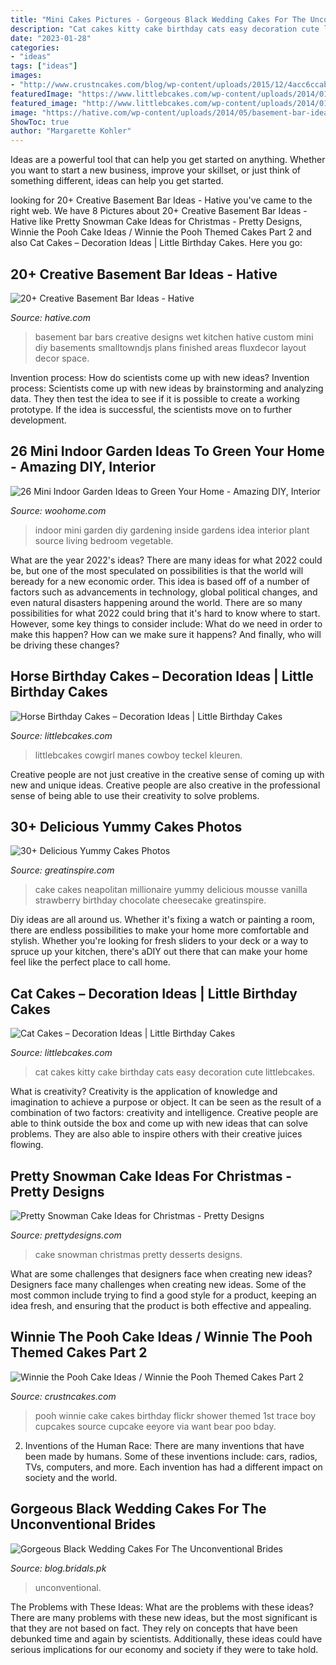 ```yaml
---
title: "Mini Cakes Pictures - Gorgeous Black Wedding Cakes For The Unconventional Brides"
description: "Cat cakes kitty cake birthday cats easy decoration cute littlebcakes"
date: "2023-01-28"
categories:
- "ideas"
tags: ["ideas"]
images:
- "http://www.crustncakes.com/blog/wp-content/uploads/2015/12/4acc6ccabbcb4cc6605d76bc69e07886.jpg"
featuredImage: "https://www.littlebcakes.com/wp-content/uploads/2014/01/Horse-Cake-Pops.jpg"
featured_image: "http://www.littlebcakes.com/wp-content/uploads/2014/01/Kitty-Cat-Cakes-760x1024.jpg"
image: "https://hative.com/wp-content/uploads/2014/05/basement-bar-ideas/9-small-basement-bar.jpg"
ShowToc: true
author: "Margarette Kohler"
---
```



Ideas are a powerful tool that can help you get started on anything. Whether you want to start a new business, improve your skillset, or just think of something different, ideas can help you get started.

	

		
looking for 20+ Creative Basement Bar Ideas - Hative you've came to the right web. We have 8 Pictures about 20+ Creative Basement Bar Ideas - Hative like Pretty Snowman Cake Ideas for Christmas - Pretty Designs, Winnie the Pooh Cake Ideas / Winnie the Pooh Themed Cakes Part 2 and also Cat Cakes – Decoration Ideas | Little Birthday Cakes. Here you go:
		
    
## 20+ Creative Basement Bar Ideas - Hative

<img loading=lazy src="https://hative.com/wp-content/uploads/2014/05/basement-bar-ideas/9-small-basement-bar.jpg" onerror="this.onerror=null;this.src='https://tse3.mm.bing.net/th?id=OIP.19PZjY44M4N9-LOTKxJ0WwHaLH&amp;pid=15.1';" alt="20+ Creative Basement Bar Ideas - Hative">

_Source: hative.com_

>basement bar bars creative designs wet kitchen hative custom mini diy basements smalltowndjs plans finished areas fluxdecor layout decor space. 

	

Invention process: How do scientists come up with new ideas?
Invention process: Scientists come up with new ideas by brainstorming and analyzing data. They then test the idea to see if it is possible to create a working prototype. If the idea is successful, the scientists move on to further development.

    
## 26 Mini Indoor Garden Ideas To Green Your Home - Amazing DIY, Interior

<img loading=lazy src="http://www.woohome.com/wp-content/uploads/2014/03/Mini-Indoor-Gardening-25.jpg" onerror="this.onerror=null;this.src='https://tse4.mm.bing.net/th?id=OIP.nZIcHyFdWDpxEEyhYzniHwHaPd&amp;pid=15.1';" alt="26 Mini Indoor Garden Ideas to Green Your Home - Amazing DIY, Interior">

_Source: woohome.com_

>indoor mini garden diy gardening inside gardens idea interior plant source living bedroom vegetable. 

	

What are the year 2022's ideas?
There are many ideas for what 2022 could be, but one of the most speculated on possibilities is that the world will beready for a new economic order. This idea is based off of a number of factors such as advancements in technology, global political changes, and even natural disasters happening around the world. There are so many possibilities for what 2022 could bring that it's hard to know where to start. However, some key things to consider include: What do we need in order to make this happen? How can we make sure it happens? And finally, who will be driving these changes?

    
## Horse Birthday Cakes – Decoration Ideas | Little Birthday Cakes

<img loading=lazy src="https://www.littlebcakes.com/wp-content/uploads/2014/01/Horse-Cake-Pops.jpg" onerror="this.onerror=null;this.src='https://tse2.mm.bing.net/th?id=OIP.x5TUFqM7WEjk0LiGwdBnmQHaJ7&amp;pid=15.1';" alt="Horse Birthday Cakes – Decoration Ideas | Little Birthday Cakes">

_Source: littlebcakes.com_

>littlebcakes cowgirl manes cowboy teckel kleuren. 

	

Creative people are not just creative in the creative sense of coming up with new and unique ideas. Creative people are also creative in the professional sense of being able to use their creativity to solve problems.

    
## 30+ Delicious Yummy Cakes Photos

<img loading=lazy src="https://greatinspire.com/wp-content/uploads/2016/06/Delicious-Yummy-Cakes-17.jpg" onerror="this.onerror=null;this.src='https://tse2.mm.bing.net/th?id=OIP.ntoTFQnrWF4chODwK9Um9gHaLv&amp;pid=15.1';" alt="30+ Delicious Yummy Cakes Photos">

_Source: greatinspire.com_

>cake cakes neapolitan millionaire yummy delicious mousse vanilla strawberry birthday chocolate cheesecake greatinspire. 

	

Diy ideas are all around us. Whether it's fixing a watch or painting a room, there are endless possibilities to make your home more comfortable and stylish. Whether you're looking for fresh sliders to your deck or a way to spruce up your kitchen, there's aDIY out there that can make your home feel like the perfect place to call home.

    
## Cat Cakes – Decoration Ideas | Little Birthday Cakes

<img loading=lazy src="http://www.littlebcakes.com/wp-content/uploads/2014/01/Kitty-Cat-Cakes-760x1024.jpg" onerror="this.onerror=null;this.src='https://tse2.mm.bing.net/th?id=OIP.l4KHsdZxZ2VTkj9qHqOFnwHaJ-&amp;pid=15.1';" alt="Cat Cakes – Decoration Ideas | Little Birthday Cakes">

_Source: littlebcakes.com_

>cat cakes kitty cake birthday cats easy decoration cute littlebcakes. 

	

What is creativity?
Creativity is the application of knowledge and imagination to achieve a purpose or object. It can be seen as the result of a combination of two factors: creativity and intelligence. Creative people are able to think outside the box and come up with new ideas that can solve problems. They are also able to inspire others with their creative juices flowing.

    
## Pretty Snowman Cake Ideas For Christmas - Pretty Designs

<img loading=lazy src="https://www.prettydesigns.com/wp-content/uploads/2014/12/Desserts.jpg" onerror="this.onerror=null;this.src='https://tse3.mm.bing.net/th?id=OIP.rMdNlepkS8zfmm23vQJ5igHaJ3&amp;pid=15.1';" alt="Pretty Snowman Cake Ideas for Christmas - Pretty Designs">

_Source: prettydesigns.com_

>cake snowman christmas pretty desserts designs. 

	

What are some challenges that designers face when creating new ideas?
Designers face many challenges when creating new ideas. Some of the most common include trying to find a good style for a product, keeping an idea fresh, and ensuring that the product is both effective and appealing.

    
## Winnie The Pooh Cake Ideas / Winnie The Pooh Themed Cakes Part 2

<img loading=lazy src="http://www.crustncakes.com/blog/wp-content/uploads/2015/12/4acc6ccabbcb4cc6605d76bc69e07886.jpg" onerror="this.onerror=null;this.src='https://tse1.mm.bing.net/th?id=OIP.eJlGwnVoXbMfFUoYgCMdkAHaLH&amp;pid=15.1';" alt="Winnie the Pooh Cake Ideas / Winnie the Pooh Themed Cakes Part 2">

_Source: crustncakes.com_

>pooh winnie cake cakes birthday flickr shower themed 1st trace boy cupcakes source cupcake eeyore via want bear poo bday. 

	

2. Inventions of the Human Race:
There are many inventions that have been made by humans. Some of these inventions include: cars, radios, TVs, computers, and more. Each invention has had a different impact on society and the world.

    
## Gorgeous Black Wedding Cakes For The Unconventional Brides

<img loading=lazy src="https://blog.bridals.pk/wp-content/uploads/2019/02/Black-wedding-cake-11-min.jpg" onerror="this.onerror=null;this.src='https://tse4.mm.bing.net/th?id=OIP.eh04JpbSmyEvXlWZGAQElAHaLH&amp;pid=15.1';" alt="Gorgeous Black Wedding Cakes For The Unconventional Brides">

_Source: blog.bridals.pk_

>unconventional. 

	

The Problems with These Ideas: What are the problems with these ideas?
There are many problems with these new ideas, but the most significant is that they are not based on fact. They rely on concepts that have been debunked time and again by scientists. Additionally, these ideas could have serious implications for our economy and society if they were to take hold.

